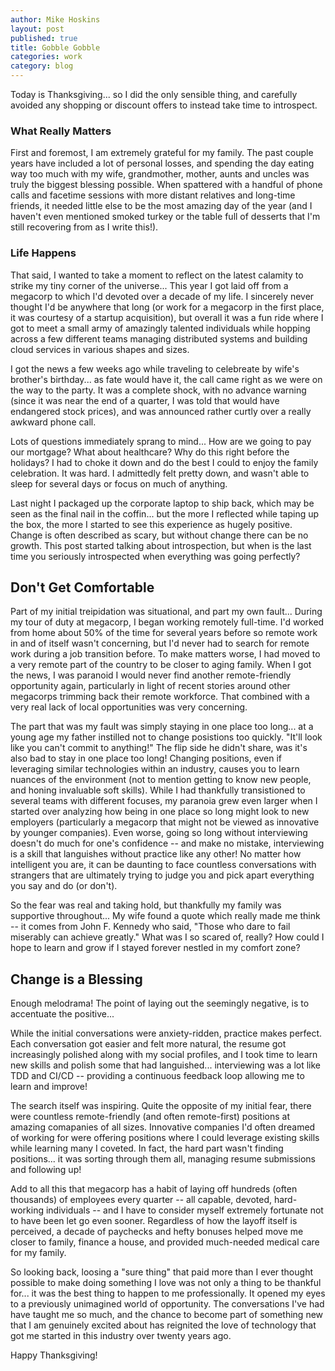 ```yaml
---
author: Mike Hoskins
layout: post
published: true
title: Gobble Gobble
categories: work
category: blog
---
```

Today is Thanksgiving...  so I did the only sensible thing, and carefully avoided any shopping or discount offers to instead take time to introspect.

### What Really Matters

First and foremost, I am extremely grateful for my family.  The past couple years have included a lot of personal losses, and spending the day eating way too much with my wife, grandmother, mother, aunts and uncles was truly the biggest blessing possible.  When spattered with a handful of phone calls and facetime sessions with more distant relatives and long-time friends, it needed little else to be the most amazing day of the year (and I haven't even mentioned smoked turkey or the table full of desserts that I'm still recovering from as I write this!).

### Life Happens

That said, I wanted to take a moment to reflect on the latest calamity to strike my tiny corner of the universe...  This year I got laid off from a megacorp to which I'd devoted over a decade of my life.  I sincerely never thought I'd be anywhere that long (or work for a megacorp in the first place, it was courtesy of a startup acquisition), but overall it was a fun ride where I got to meet a small army of amazingly talented individuals while hopping across a few different teams managing distributed systems and building cloud services in various shapes and sizes.

I got the news a few weeks ago while traveling to celebreate by wife's brother's birthday...  as fate would have it, the call came right as we were on the way to the party.  It was a complete shock, with no advance warning (since it was near the end of a quarter, I was told that would have endangered stock prices), and was announced rather curtly over a really awkward phone call.

Lots of questions immediately sprang to mind...  How are we going to pay our mortgage?  What about healthcare?  Why do this right before the holidays?  I had to choke it down and do the best I could to enjoy the family celebration.  It was hard.  I admittedly felt pretty down, and wasn't able to sleep for several days or focus on much of anything.

Last night I packaged up the corporate laptop to ship back, which may be seen as the final nail in the coffin...  but the more I reflected while taping up the box, the more I started to see this experience as hugely positive.  Change is often described as scary, but without change there can be no growth.  This post started talking about introspection, but when is the last time you seriously introspected when everything was going perfectly?

## Don't Get Comfortable

Part of my initial treipidation was situational, and part my own fault...  During my tour of duty at megacorp, I began working remotely full-time.  I'd worked from home about 50% of the time for several years before so remote work in and of itself wasn't concerning, but I'd never had to search for remote work during a job transition before.  To make matters worse, I had moved to a very remote part of the country to be closer to aging family.  When I got the news, I was paranoid I would never find another remote-friendly opportunity again, particularly in light of recent stories around other megacorps trimming back their remote workforce.  That combined with a very real lack of local opportunities was very concerning.

The part that was my fault was simply staying in one place too long...  at a young age my father instilled not to change posistions too quickly.  "It'll look like you can't commit to anything!"  The flip side he didn't share, was it's also bad to stay in one place too long!  Changing positions, even if leveraging similar technologies within an industry, causes you to learn nuances of the environment (not to mention getting to know new people, and honing invaluable soft skills).  While I had thankfully transistioned to several teams with different focuses, my paranoia grew even larger when I started over analyzing how being in one place so long might look to new employers (particularly a megacorp that might not be viewed as innovative by younger companies).  Even worse, going so long without interviewing doesn't do much for one's confidence -- and make no mistake, interviewing is a skill that languishes without practice like any other!  No matter how intelligent you are, it can be daunting to face countless conversations with strangers that are ultimately trying to judge you and pick apart everything you say and do (or don't).

So the fear was real and taking hold, but thankfully my family was supportive throughout...  My wife found a quote which really made me think -- it comes from John F. Kennedy who said, "Those who dare to fail miserably can achieve greatly."  What was I so scared of, really?  How could I hope to learn and grow if I stayed forever nestled in my comfort zone?

## Change is a Blessing

Enough melodrama!  The point of laying out the seemingly negative, is to accentuate the positive...

While the initial conversations were anxiety-ridden, practice makes perfect.  Each conversation got easier and felt more natural, the resume got increasingly polished along with my social profiles, and I took time to learn new skills and polish some that had languished...  interviewing was a lot like TDD and CI/CD -- providing a continuous feedback loop allowing me to learn and improve!

The search itself was inspiring.  Quite the opposite of my initial fear, there were countless remote-friendly (and often remote-first) positions at amazing comapanies of all sizes.  Innovative companies I'd often dreamed of working for were offering positions where I could leverage existing skills while learning many I coveted.  In fact, the hard part wasn't finding positions...  it was sorting through them all, managing resume submissions and following up!

Add to all this that megacorp has a habit of laying off hundreds (often thousands) of employees every quarter -- all capable, devoted, hard-working individuals -- and I have to consider myself extremely fortunate not to have been let go even sooner.  Regardless of how the layoff itself is perceived, a decade of paychecks and hefty bonuses helped move me closer to family, finance a house, and provided much-needed medical care for my family.

So looking back, loosing a "sure thing" that paid more than I ever thought possible to make doing something I love was not only a thing to be thankful for...  it was the best thing to happen to me professionally.  It opened my eyes to a previously unimagined world of opportunity.  The conversations I've had have taught me so much, and the chance to become part of something new that I am genuinely excited about has reignited the love of technology that got me started in this industry over twenty years ago.

Happy Thanksgiving!
